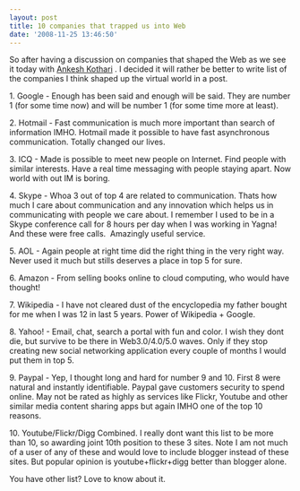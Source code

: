 ```yaml
---
layout: post
title: 10 companies that trapped us into Web
date: '2008-11-25 13:46:50'
---
```


<p>So after having a discussion on companies that shaped the Web as we see it today with <a title="Ankesh Kothari" href="http://www.nontoxin.com/">Ankesh Kothari</a> . I decided it will rather be better to write list of the companies I think shaped up the virtual world in a post.</p>

<p>1. Google - Enough has been said and enough will be said. They are number 1 (for some time now) and will be number 1 (for some time more at least).</p>

<p>2. Hotmail - Fast communication is much more important than search of information IMHO. Hotmail made it possible to have fast asynchronous communication. Totally changed our lives.</p>

<p>3. ICQ - Made is possible to meet new people on Internet. Find people with similar interests. Have a real time messaging with people staying apart. Now world with out IM is boring.</p>

<p>4. Skype - Whoa 3 out of top 4 are related to communication. Thats how much I care about communication and any innovation which helps us in communicating with people we care about. I remember I used to be in a Skype conference call for 8 hours per day when I was working in Yagna! And these were free calls.  Amazingly useful service.</p>

<p>5. AOL - Again people at right time did the right thing in the very right way. Never used it much but stills deserves a place in top 5 for sure.</p>

<p>6. Amazon - From selling books online to cloud computing, who would have thought!</p>

<p>7. Wikipedia - I have not cleared dust of the encyclopedia my father bought for me when I was 12 in last 5 years. Power of Wikipedia + Google.</p>

<p>8. Yahoo! - Email, chat, search a portal with fun and color. I wish they dont die, but survive to be there in Web3.0/4.0/5.0 waves. Only if they stop creating new social networking application every couple of months I would put them in top 5.</p>

<p>9. Paypal - Yep, I thought long and hard for number 9 and 10. First 8 were natural and instantly identifiable. Paypal gave customers security to spend online. May not be rated as highly as services like Flickr, Youtube and other similar media content sharing apps but again IMHO one of the top 10 reasons.</p>

<p>10. Youtube/Flickr/Digg Combined. I really dont want this list to be more than 10, so awarding joint 10th position to these 3 sites. Note I am not much of a user of any of these and would love to include blogger instead of these sites. But popular opinion is youtube+flickr+digg better than blogger alone.</p>

<p>You have other list? Love to know about it.</p>